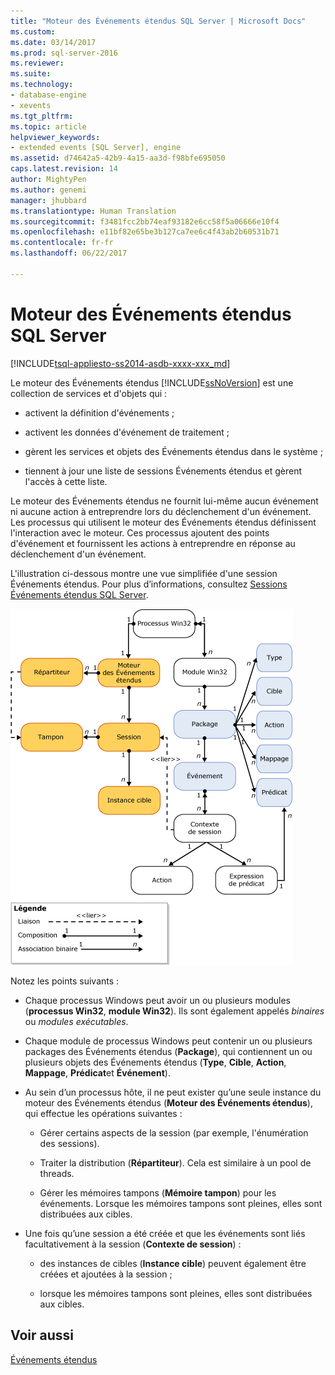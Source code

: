 ```yaml
---
title: "Moteur des Événements étendus SQL Server | Microsoft Docs"
ms.custom: 
ms.date: 03/14/2017
ms.prod: sql-server-2016
ms.reviewer: 
ms.suite: 
ms.technology:
- database-engine
- xevents
ms.tgt_pltfrm: 
ms.topic: article
helpviewer_keywords:
- extended events [SQL Server], engine
ms.assetid: d74642a5-42b9-4a15-aa3d-f98bfe695050
caps.latest.revision: 14
author: MightyPen
ms.author: genemi
manager: jhubbard
ms.translationtype: Human Translation
ms.sourcegitcommit: f3481fcc2bb74eaf93182e6cc58f5a06666e10f4
ms.openlocfilehash: e11bf82e65be3b127ca7ee6c4f43ab2b60531b71
ms.contentlocale: fr-fr
ms.lasthandoff: 06/22/2017

---
```

# <a name="sql-server-extended-events-engine"></a>Moteur des Événements étendus SQL Server
[!INCLUDE[tsql-appliesto-ss2014-asdb-xxxx-xxx_md](../../includes/tsql-appliesto-ss2014-asdb-xxxx-xxx-md.md)]

  Le moteur des Événements étendus [!INCLUDE[ssNoVersion](../../includes/ssnoversion-md.md)] est une collection de services et d'objets qui :  
  
-   activent la définition d'événements ;  
  
-   activent les données d'événement de traitement ;  
  
-   gèrent les services et objets des Événements étendus dans le système ;  
  
-   tiennent à jour une liste de sessions Événements étendus et gèrent l'accès à cette liste.  
  
 Le moteur des Événements étendus ne fournit lui-même aucun événement ni aucune action à entreprendre lors du déclenchement d'un événement. Les processus qui utilisent le moteur des Événements étendus définissent l'interaction avec le moteur. Ces processus ajoutent des points d'événement et fournissent les actions à entreprendre en réponse au déclenchement d'un événement.  
  
 L'illustration ci-dessous montre une vue simplifiée d'une session Événements étendus. Pour plus d’informations, consultez [Sessions Événements étendus SQL Server](../../relational-databases/extended-events/sql-server-extended-events-sessions.md).  
  
 ![Architecture détaillée des événements étendus](../../relational-databases/extended-events/media/xearchitecturedetailed.gif "Architecture détaillée des événements étendus")  
  
 Notez les points suivants :  
  
-   Chaque processus Windows peut avoir un ou plusieurs modules (**processus Win32**, **module Win32**). Ils sont également appelés *binaires* ou *modules exécutables*.  
  
-   Chaque module de processus Windows peut contenir un ou plusieurs packages des Événements étendus (**Package**), qui contiennent un ou plusieurs objets des Événements étendus (**Type**, **Cible**, **Action**, **Mappage**, **Prédicat**et **Événement**).  
  
-   Au sein d’un processus hôte, il ne peut exister qu’une seule instance du moteur des Événements étendus (**Moteur des Événements étendus**), qui effectue les opérations suivantes :  
  
    -   Gérer certains aspects de la session (par exemple, l'énumération des sessions).  
  
    -   Traiter la distribution (**Répartiteur**). Cela est similaire à un pool de threads.  
  
    -   Gérer les mémoires tampons (**Mémoire tampon**) pour les événements. Lorsque les mémoires tampons sont pleines, elles sont distribuées aux cibles.  
  
-   Une fois qu’une session a été créée et que les événements sont liés facultativement à la session (**Contexte de session**) :  
  
    -   des instances de cibles (**Instance cible**) peuvent également être créées et ajoutées à la session ;  
  
    -   lorsque les mémoires tampons sont pleines, elles sont distribuées aux cibles.  
  
## <a name="see-also"></a>Voir aussi  
 [Événements étendus](../../relational-databases/extended-events/extended-events.md)  
  
  
